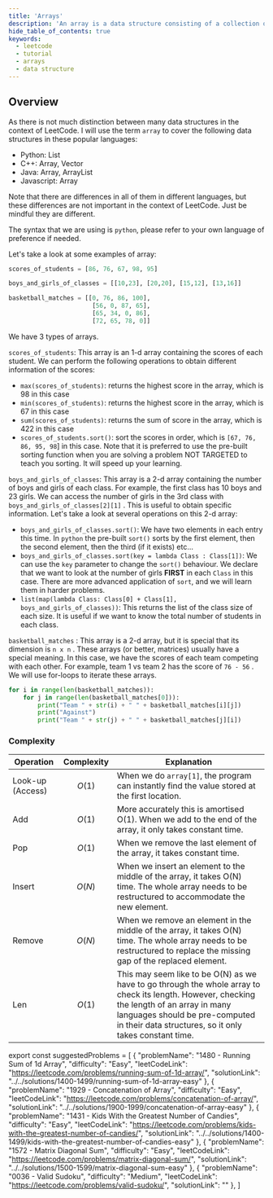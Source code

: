 ```yaml
---
title: 'Arrays'
description: 'An array is a data structure consisting of a collection of elements.'
hide_table_of_contents: true
keywords:
  - leetcode
  - tutorial
  - arrays
  - data structure
---
```


<TutorialAuthors names="@heiheihang"/>

## Overview

As there is not much distinction between many data structures in the context of LeetCode. I will use the term `array` to cover the following data structures in these popular languages:

* Python: List
* C++: Array, Vector
* Java: Array, ArrayList
* Javascript: Array

Note that there are differences in all of them in different languages, but these differences are not important in the context of LeetCode. Just be mindful they are different.

The syntax that we are using is `python`, please refer to your own language of preference if needed.

Let's take a look at some examples of array:

```python
scores_of_students = [86, 76, 67, 98, 95]

boys_and_girls_of_classes = [[10,23], [20,20], [15,12], [13,16]]

basketball_matches = [[0, 76, 86, 100],
                       [56, 0, 87, 65],
                       [65, 34, 0, 86],
                       [72, 65, 78, 0]]
```

We have 3 types of arrays.

`scores_of_students`: This array is an 1-d array containing the scores of each student. We can perform the following operations to obtain different information of the scores:

* `max(scores_of_students)`: returns the highest score in the array, which is 98 in this case
* `min(scores_of_students)`: returns the highest score in the array, which is 67 in this case
* `sum(scores_of_students)`: returns the sum of score in the array, which is 422 in this case
* `scores_of_students.sort()`: sort the scores in order, which is `[67, 76, 86, 95, 98`] in this case. Note that it is preferred to use the pre-built sorting function when you are solving a problem NOT TARGETED to teach you sorting. It will speed up your learning.

`boys_and_girls_of_classes`: This array is a 2-d array containing the number of boys and girls of each class. For example, the first class has 10 boys and 23 girls. We can access the number of girls in the 3rd class with `boys_and_girls_of_classes[2][1]` . This is useful to obtain specific information. Let's take a look at several operations on this 2-d array:

* `boys_and_girls_of_classes.sort()`: We have two elements in each entry this time. In `python` the pre-built `sort()` sorts by the first element, then the second element, then the third (if it exists) etc...
* `boys_and_girls_of_classes.sort(key = lambda Class : Class[1])`: We can use the `key` parameter to change the `sort()` behaviour. We declare that we want to look at the number of girls **FIRST** in each `Class` in this case. There are more advanced application of `sort`, and we will learn them in harder problems.
* `list(map(lambda Class: Class[0] + Class[1], boys_and_girls_of_classes))`: This returns the list of the class size of each size. It is useful if we want to know the total number of students in each class.

`basketball_matches` : This array is a 2-d array, but it is special that its dimension is `n x n` . These arrays (or better, matrices) usually have a special meaning. In this case, we have the scores of each team competing with each other. For example, team 1 vs team 2 has the score of `76 - 56` . We will use for-loops to iterate these arrays.

```python
for i in range(len(basketball_matches)):
    for j in range(len(basketball_matches[0])):
        print("Team " + str(i) + " " + basketball_matches[i][j])
        print("Against")
        print("Team " + str(j) + " " + basketball_matches[j][i])
```

### Complexity

| Operation        | Complexity | Explanation                                                                                                                                                                                                                             |
| ---------------- | ---------- | --------------------------------------------------------------------------------------------------------------------------------------------------------------------------------------------------------------------------------------- |
| Look-up (Access) | $$O(1)$$   | When we do `array[1]`, the program can instantly find the value stored at the first location.                                                                                                                                           |
| Add              | $$O(1)$$   | More accurately this is amortised O(1). When we add to the end of the array, it only takes constant time.                                                                                                                               |
| Pop              | $$O(1)$$   | When we remove the last element of the array, it takes constant time.                                                                                                                                                                   |
| Insert           | $$O(N)$$   | When we insert an element to the middle of the array, it takes O(N) time. The whole array needs to be restructured to accommodate the new element.                                                                                      |
| Remove           | $$O(N)$$   | When we remove an element in the middle of the array, it takes O(N) time. The whole array needs to be restructured to replace the missing gap of the replaced element.                                                                  |
| Len              | $$O(1)$$   | This may seem like to be O(N) as we have to go through the whole array to check its length. However, checking the length of an array in many languages should be pre-computed in their data structures, so it only takes constant time. |

export const suggestedProblems = [
  {
    "problemName": "1480 - Running Sum of 1d Array",
    "difficulty": "Easy",
    "leetCodeLink": "https://leetcode.com/problems/running-sum-of-1d-array/",
    "solutionLink": "../../solutions/1400-1499/running-sum-of-1d-array-easy"
  },
  {
    "problemName": "1929 - Concatenation of Array",
    "difficulty": "Easy",
    "leetCodeLink": "https://leetcode.com/problems/concatenation-of-array/",
    "solutionLink": "../../solutions/1900-1999/concatenation-of-array-easy"
  },
  {
    "problemName": "1431 - Kids With the Greatest Number of Candies",
    "difficulty": "Easy",
    "leetCodeLink": "https://leetcode.com/problems/kids-with-the-greatest-number-of-candies/",
    "solutionLink": "../../solutions/1400-1499/kids-with-the-greatest-number-of-candies-easy"
  },
  {
    "problemName": "1572 - Matrix Diagonal Sum",
    "difficulty": "Easy",
    "leetCodeLink": "https://leetcode.com/problems/matrix-diagonal-sum/",
    "solutionLink": "../../solutions/1500-1599/matrix-diagonal-sum-easy"
  },
  {
    "problemName": "0036 - Valid Sudoku",
    "difficulty": "Medium",
    "leetCodeLink": "https://leetcode.com/problems/valid-sudoku/",
    "solutionLink": ""
  },
]

<Table title="Suggested Problems" data={suggestedProblems} />
